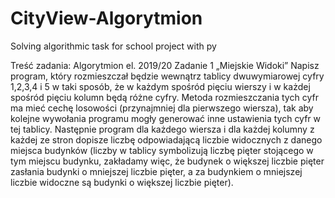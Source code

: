 # CityView-Algorytmion
Solving algorithmic task for school project with py

Treść zadania: Algorytmion el. 2019/20 Zadanie 1 „Miejskie Widoki”
Napisz program, który rozmieszczał będzie wewnątrz tablicy dwuwymiarowej cyfry 1,2,3,4 i 5 w taki sposób, że w każdym spośród pięciu wierszy i w każdej spośród pięciu kolumn będą różne cyfry. Metoda rozmieszczania tych cyfr ma mieć cechę losowości (przynajmniej dla pierwszego wiersza), tak aby kolejne wywołania programu mogły generować inne ustawienia tych cyfr w tej tablicy. Następnie program dla każdego wiersza i dla każdej kolumny z każdej ze stron dopisze liczbę odpowiadającą liczbie widocznych z danego miejsca budynków (liczby w tablicy symbolizują liczbę pięter stojącego w tym miejscu budynku, zakładamy więc, że budynek o większej liczbie pięter zasłania budynki o mniejszej liczbie pięter, a za budynkiem o mniejszej liczbie widoczne są budynki o większej liczbie pięter).


